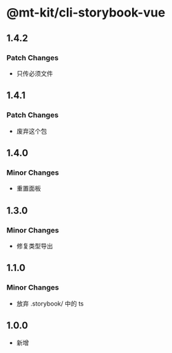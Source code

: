 # @mt-kit/cli-storybook-vue

## 1.4.2

### Patch Changes

- 只传必须文件

## 1.4.1

### Patch Changes

- 废弃这个包

## 1.4.0

### Minor Changes

- 重置面板

## 1.3.0

### Minor Changes

- 修复类型导出

## 1.1.0

### Minor Changes

- 放弃 .storybook/ 中的 ts

## 1.0.0

- 新增
